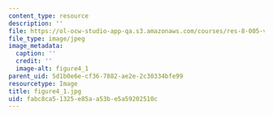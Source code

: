```yaml
---
content_type: resource
description: ''
file: https://ol-ocw-studio-app-qa.s3.amazonaws.com/courses/res-8-005-vibrations-and-waves-problem-solving-fall-2012/fabc8ca51325e85aa53be5a59202510c_figure4_1.jpg
file_type: image/jpeg
image_metadata:
  caption: ''
  credit: ''
  image-alt: figure4_1
parent_uid: 5d1b0e6e-cf36-7882-ae2e-2c30334bfe99
resourcetype: Image
title: figure4_1.jpg
uid: fabc8ca5-1325-e85a-a53b-e5a59202510c
---
```


